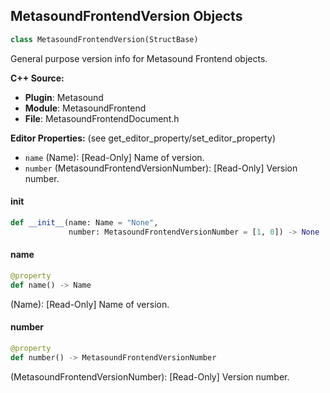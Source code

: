 ## MetasoundFrontendVersion Objects

```python
class MetasoundFrontendVersion(StructBase)
```

General purpose version info for Metasound Frontend objects.

**C++ Source:**

- **Plugin**: Metasound
- **Module**: MetasoundFrontend
- **File**: MetasoundFrontendDocument.h

**Editor Properties:** (see get_editor_property/set_editor_property)

- ``name`` (Name):  [Read-Only] Name of version.
- ``number`` (MetasoundFrontendVersionNumber):  [Read-Only] Version number.

<a id="unreal.MetasoundFrontendVersion.__init__"></a>

#### __init__

```python
def __init__(name: Name = "None",
             number: MetasoundFrontendVersionNumber = [1, 0]) -> None
```

<a id="unreal.MetasoundFrontendVersion.name"></a>

#### name

```python
@property
def name() -> Name
```

(Name):  [Read-Only] Name of version.

<a id="unreal.MetasoundFrontendVersion.number"></a>

#### number

```python
@property
def number() -> MetasoundFrontendVersionNumber
```

(MetasoundFrontendVersionNumber):  [Read-Only] Version number.

<a id="unreal.MetasoundFrontendLiteral"></a>